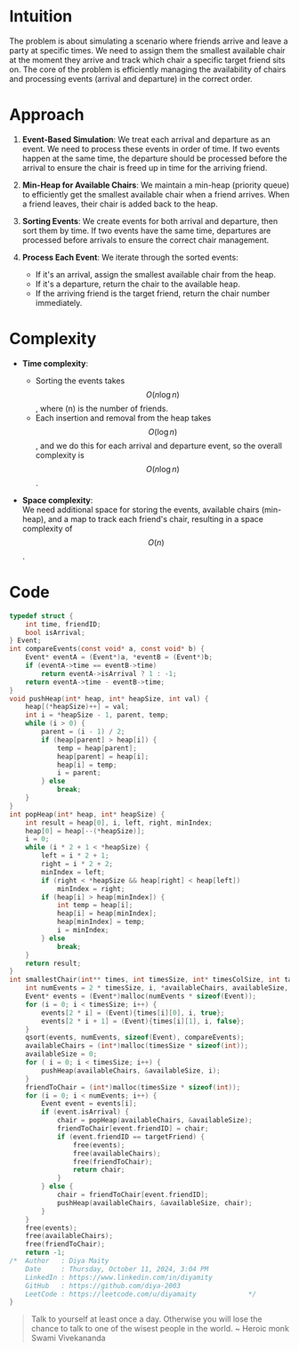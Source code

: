# Intuition
The problem is about simulating a scenario where friends arrive and leave a party at specific times. We need to assign them the smallest available chair at the moment they arrive and track which chair a specific target friend sits on. The core of the problem is efficiently managing the availability of chairs and processing events (arrival and departure) in the correct order.

# Approach
1. **Event-Based Simulation**: We treat each arrival and departure as an event. We need to process these events in order of time. If two events happen at the same time, the departure should be processed before the arrival to ensure the chair is freed up in time for the arriving friend.
   
2. **Min-Heap for Available Chairs**: We maintain a min-heap (priority queue) to efficiently get the smallest available chair when a friend arrives. When a friend leaves, their chair is added back to the heap.

3. **Sorting Events**: We create events for both arrival and departure, then sort them by time. If two events have the same time, departures are processed before arrivals to ensure the correct chair management.

4. **Process Each Event**: We iterate through the sorted events:
   - If it's an arrival, assign the smallest available chair from the heap.
   - If it's a departure, return the chair to the available heap.
   - If the arriving friend is the target friend, return the chair number immediately.

# Complexity
- **Time complexity**:  
  - Sorting the events takes $$O(n \log n)$$, where \(n\) is the number of friends.
  - Each insertion and removal from the heap takes $$O(\log n)$$, and we do this for each arrival and departure event, so the overall complexity is $$O(n \log n)$$.

- **Space complexity**:  
  We need additional space for storing the events, available chairs (min-heap), and a map to track each friend's chair, resulting in a space complexity of $$O(n)$$.

# Code
```c
typedef struct {
    int time, friendID;
    bool isArrival;
} Event;
int compareEvents(const void* a, const void* b) {
    Event* eventA = (Event*)a, *eventB = (Event*)b;
    if (eventA->time == eventB->time) 
        return eventA->isArrival ? 1 : -1;
    return eventA->time - eventB->time;
}
void pushHeap(int* heap, int* heapSize, int val) {
    heap[(*heapSize)++] = val;
    int i = *heapSize - 1, parent, temp;
    while (i > 0) {
        parent = (i - 1) / 2;
        if (heap[parent] > heap[i]) {
            temp = heap[parent];
            heap[parent] = heap[i];
            heap[i] = temp;
            i = parent;
        } else
            break;
    }
}
int popHeap(int* heap, int* heapSize) {
    int result = heap[0], i, left, right, minIndex;
    heap[0] = heap[--(*heapSize)];
    i = 0;
    while (i * 2 + 1 < *heapSize) {
        left = i * 2 + 1;
        right = i * 2 + 2;
        minIndex = left;
        if (right < *heapSize && heap[right] < heap[left]) 
            minIndex = right;
        if (heap[i] > heap[minIndex]) {
            int temp = heap[i];
            heap[i] = heap[minIndex];
            heap[minIndex] = temp;
            i = minIndex;
        } else 
            break;
    }
    return result;
}
int smallestChair(int** times, int timesSize, int* timesColSize, int targetFriend) {
    int numEvents = 2 * timesSize, i, *availableChairs, availableSize, *friendToChair, chair;
    Event* events = (Event*)malloc(numEvents * sizeof(Event));
    for (i = 0; i < timesSize; i++) {
        events[2 * i] = (Event){times[i][0], i, true};
        events[2 * i + 1] = (Event){times[i][1], i, false};
    }
    qsort(events, numEvents, sizeof(Event), compareEvents);
    availableChairs = (int*)malloc(timesSize * sizeof(int));
    availableSize = 0;
    for ( i = 0; i < timesSize; i++) {
        pushHeap(availableChairs, &availableSize, i);
    }
    friendToChair = (int*)malloc(timesSize * sizeof(int));
    for (i = 0; i < numEvents; i++) {
        Event event = events[i];
        if (event.isArrival) {
            chair = popHeap(availableChairs, &availableSize);
            friendToChair[event.friendID] = chair;
            if (event.friendID == targetFriend) {
                free(events);
                free(availableChairs);
                free(friendToChair);
                return chair;
            }
        } else {
            chair = friendToChair[event.friendID];
            pushHeap(availableChairs, &availableSize, chair);
        }
    }
    free(events);
    free(availableChairs);
    free(friendToChair);
    return -1;
/*	Author   : Diya Maity
	Date     : Thursday, October 11, 2024, 3:04 PM
	LinkedIn : https://www.linkedin.com/in/diyamity
	GitHub   : https://github.com/diya-2003
	LeetCode : https://leetcode.com/u/diyamaity        		*/
}
```
> Talk to yourself at least once a day. Otherwise you will lose the chance to talk to one of the wisest people in the world. ~ Heroic monk Swami Vivekananda

